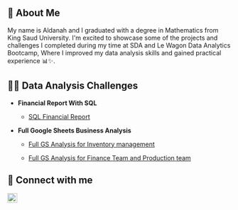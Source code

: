 
<h2> 🚀 About Me </h2>
My name is Aldanah and I graduated with a degree in Mathematics from King Saud University.
I'm excited to showcase some of the projects and challenges I completed during my time at SDA and Le Wagon Data Analytics Bootcamp,
Where I improved my data analysis skills and gained practical experience 📊✨.


<h2>👨‍💻 Data Analysis Challenges</h2>

- <b>Financial Report With SQL  </b>

  - [SQL Financial Report](https://github.com/Aldanah1/SQL-Financial-Report/tree/main)

- <b>Full Google Sheets Business Analysis </b>
    
   - [Full GS Analysis for Inventory management](https://docs.google.com/spreadsheets/d/1DoDcpn1WqO_Ah2jBdKHQrr5MM5L_cQABTWkMph2eIPk/edit?usp=sharing)

   - [Full GS Analysis for Finance Team and Production team](https://docs.google.com/spreadsheets/d/1B0P0ZUjMIGN-r8ExJqz0ixb8CJtTo9WNBKxgxpfonu0/edit?usp=sharing)
  
<!--


- <b>Dashboard Projects</b>

-->
  
<h2> 🤳 Connect with me</h2>

[<img align="left" alt="JoshMadakor | LinkedIn" width="22px" src="https://cdn.jsdelivr.net/npm/simple-icons@v3/icons/linkedin.svg" />][linkedin]

[linkedin]: https://linkedin.com/in/aldanah-alawaji

